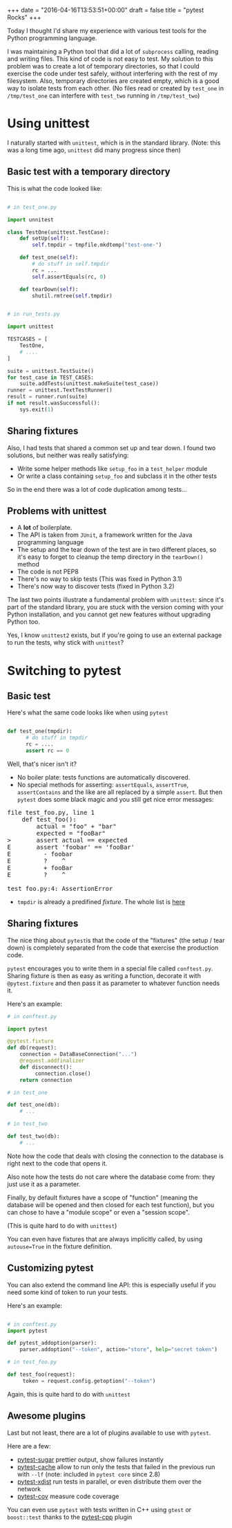 +++
date = "2016-04-16T13:53:51+00:00"
draft = false
title = "pytest Rocks"
+++

Today I thought I'd share my experience with various test tools for the Python
programming language.

<!--more-->

I was maintaining a Python tool that did a lot of `subprocess` calling, reading
and writing files. This kind of code is not easy to test. My solution to this
problem was to create a lot of temporary directories, so that I could exercise
the code under test safely, without interfering with the rest of my filesystem.
Also, temporary directories are created empty, which is a good way to isolate
tests from each other.
(No files read or created by `test_one` in `/tmp/test_one` can interfere with
`test_two` running in `/tmp/test_two`)

# Using unittest

I naturally started with `unittest`, which is in the standard library. (Note:
this was a long time ago, `unittest` did many progress since then)

## Basic test with a temporary directory

This is what the code looked like:

```python

# in test_one.py

import unnitest

class TestOne(unittest.TestCase):
    def setUp(self):
        self.tmpdir = tmpfile.mkdtemp("test-one-")

    def test_one(self):
        # do stuff in self.tmpdir
        rc = ...
        self.assertEquals(rc, 0)

    def tearDown(self):
        shutil.rmtree(self.tmpdir)


# in run_tests.py

import unittest

TESTCASES = [
    TestOne,
    # ....
]

suite = unittest.TestSuite()
for test_case in TEST_CASES:
    suite.addTests(unittest.makeSuite(test_case))
runner = unittest.TextTestRunner()
result = runner.run(suite)
if not result.wasSuccessful():
    sys.exit(1)
```

## Sharing fixtures

Also, I had tests that shared a common set up and tear down. I found two
solutions, but neither was really satisfying:

* Write some helper methods like `setup_foo` in a `test_helper` module
* Or write a class containing `setup_foo` and subclass it in the other tests

So in the end there was a lot of code duplication among tests...

## Problems with unittest

* A  **lot** of boilerplate.
* The API is taken from `JUnit`, a framework written for the Java programming
  language
* The setup and the tear down of the test are in two different places, so it's
  easy to forget to cleanup the temp directory in the `tearDown()` method
* The code is not PEP8
* There's no way to skip tests (This was fixed in Python 3.1)
* There's now way to discover tests (fixed in Python 3.2)

The last two points illustrate a fundamental problem with `unittest`: since
it's part of the standard library, you are stuck with the version coming with
your Python installation, and you cannot get new features without upgrading
Python too.

Yes, I know `unittest2` exists, but if you're going to use an external package
to run the tests, why stick with `unittest`?

# Switching to pytest

## Basic test

Here's what the same code looks like when using `pytest`


```python

def test_one(tmpdir):
      # do stuff in tmpdir
      rc = ....
      assert rc == 0
```

Well, that's nicer isn't it?

* No boiler plate: tests functions are automatically discovered.
* No special methods for asserting: `assertEquals`, `assertTrue`,
  `assertContains` and the like are all replaced by a simple `assert`. But then
  `pytest` does some black magic and you still get nice error messages:

<pre>
file test_foo.py, line 1
    def test_foo():
        actual = "foo" + "bar"
        expected = "fooBar"
>       assert actual == expected
E       assert 'foobar' == 'fooBar'
E         - foobar
E         ?    ^
E         + fooBar
E         ?    ^

test_foo.py:4: AssertionError
</pre>

* `tmpdir` is already a predifined _fixture_. The whole list is
  [here](https://pytest.org/latest/builtin.html#builtin-fixtures-function-arguments)

## Sharing fixtures

The nice thing about `pytest`is that the code of the "fixtures" (the setup /
tear down) is completely separated from the code that exercise the production
code.

`pytest` encourages you to write them in a special file called `conftest.py`.
Sharing fixture is then as easy as writing a function, decorate it with
`@pytest.fixture` and then pass it as parameter to whatever function needs it.

Here's an example:

```python
# in conftest.py

import pytest

@pytest.fixture
def db(request):
    connection = DataBaseConnection("...")
    @request.addfinalizer
    def disconnect():
         connection.close()
    return connection

# in test_one

def test_one(db):
    # ...

# in test_two

def test_two(db):
    # ...

```

Note how the code that deals with closing the connection to the database is
right next to the code that opens it.

Also note how the tests do not care where the database come from: they just use
it as a parameter.

Finally, by default fixtures have a scope of "function" (meaning the database
will be opened and then closed for each test function), but you can chose to
have a "module scope"  or even a "session scope".

(This is quite hard to do with `unittest`)

You can even have fixtures that are always implicitly called, by using
`autouse=True` in the fixture definition.

## Customizing pytest

You can also extend the command line API: this is especially useful if you
need some kind of token to run your tests.

Here's an example:

```python

# in conftest.py
import pytest

def pytest_addoption(parser):
    parser.addoption("--token", action="store", help="secret token")

# in test_foo.py

def test_foo(request):
     token = request.config.getoption("--token")

```

Again, this is quite hard to do with `unittest`

## Awesome plugins

Last but not least, there are a lot of plugins available to use with `pytest`.

Here are a few:

* [pytest-sugar](https://pypi.python.org/pypi/pytest-sugar) prettier output, show failures instantly
* [pytest-cache](https://pypi.python.org/pypi/pytest-cache) allow to run only
  the tests that failed in the previous run with `--lf` (note: included in
  `pytest core` since 2.8)
* [pytest-xdist](https://pypi.python.org/pypi/pytest-xdist) run tests in parallel, or even distribute them over the network
* [pytest-cov](https://pypi.python.org/pypi/pytest-cov) measure code coverage

You can even use `pytest` with tests written in C++ using `gtest` or
`boost::test` thanks to the [pytest-cpp](
https://github.com/pytest-dev/pytest-cpp) plugin
